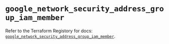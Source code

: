 # `google_network_security_address_group_iam_member`

Refer to the Terraform Registory for docs: [`google_network_security_address_group_iam_member`](https://registry.terraform.io/providers/hashicorp/google/5.21.0/docs/resources/network_security_address_group_iam_member).
